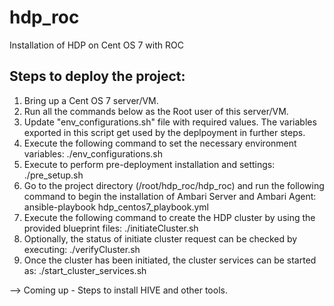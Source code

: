 # hdp_roc
Installation of HDP on Cent OS 7 with ROC

Steps to deploy the project:
----------------------------------

1. Bring up a Cent OS 7 server/VM.
2. Run all the commands below as the Root user of this server/VM.
3. Update "env_configurations.sh" file with required values. The variables exported in this script get used by the deplpoyment in further steps.
4. Execute the following command to set the necessary environment variables: 
      ./env_configurations.sh
5. Execute to perform pre-deployment installation and settings: 
      ./pre_setup.sh
6. Go to the project directory (/root/hdp_roc/hdp_roc) and run the following command to begin the installation of Ambari Server and Ambari Agent:
      ansible-playbook hdp_centos7_playbook.yml
7. Execute the following command to create the HDP cluster by using the provided blueprint files:
      ./initiateCluster.sh
8. Optionally, the status of initiate cluster request can be checked by executing: ./verifyCluster.sh
9. Once the cluster has been initiated, the cluster services can be started as:
      ./start_cluster_services.sh


--> Coming up - Steps to install HIVE and other tools.
